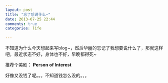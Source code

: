 ```yaml
---
layout: post
title: "忘了想说什么~"
date: 2013-07-25 22:44
comments: true
categories: life
 
---
```


不知道为什么今天想起来写blog~，然后华丽的忘记了我想要说什么了，那就这样吧，最近状态不好，身体也不好，早晚都得死~

推荐个美剧： __Person of Interest__

好像又没钱了呢。。。不知道钱怎么没的。。。

